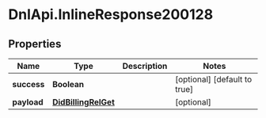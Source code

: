 # DnlApi.InlineResponse200128

## Properties
Name | Type | Description | Notes
------------ | ------------- | ------------- | -------------
**success** | **Boolean** |  | [optional] [default to true]
**payload** | [**DidBillingRelGet**](DidBillingRelGet.md) |  | [optional] 


